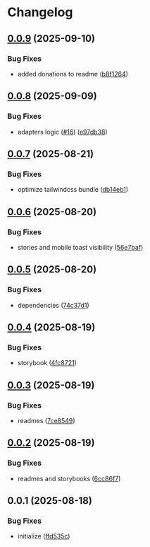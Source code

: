 # Changelog

## [0.0.9](https://github.com/TuwaIO/nova-uikit/compare/nova-core-v0.0.8...nova-core-v0.0.9) (2025-09-10)


### Bug Fixes

* added donations to readme ([b8f1264](https://github.com/TuwaIO/nova-uikit/commit/b8f1264a2d0261ccc3bf700cd4c502a98593d68a))

## [0.0.8](https://github.com/TuwaIO/nova-uikit/compare/nova-core-v0.0.7...nova-core-v0.0.8) (2025-09-09)


### Bug Fixes

* adapters logic ([#16](https://github.com/TuwaIO/nova-uikit/issues/16)) ([e97db38](https://github.com/TuwaIO/nova-uikit/commit/e97db385df3d3713bd30ff5f870405f73aa71b4d))

## [0.0.7](https://github.com/TuwaIO/nova-uikit/compare/nova-core-v0.0.6...nova-core-v0.0.7) (2025-08-21)


### Bug Fixes

* optimize tailwindcss bundle ([db14eb1](https://github.com/TuwaIO/nova-uikit/commit/db14eb12298da7927b46ed10019243170aa79e07))

## [0.0.6](https://github.com/TuwaIO/nova-uikit/compare/nova-core-v0.0.5...nova-core-v0.0.6) (2025-08-20)


### Bug Fixes

* stories and mobile toast visibility ([56e7baf](https://github.com/TuwaIO/nova-uikit/commit/56e7baf705da1381cfeccba6cd7bf119c6ff149a))

## [0.0.5](https://github.com/TuwaIO/nova-uikit/compare/nova-core-v0.0.4...nova-core-v0.0.5) (2025-08-20)


### Bug Fixes

* dependencies ([74c37d1](https://github.com/TuwaIO/nova-uikit/commit/74c37d19f399b68162027d3cee646f9826a23436))

## [0.0.4](https://github.com/TuwaIO/nova-uikit/compare/nova-core-v0.0.3...nova-core-v0.0.4) (2025-08-19)


### Bug Fixes

* storybook ([4fc8721](https://github.com/TuwaIO/nova-uikit/commit/4fc8721cba5fb8af70274ba1458131016960719b))

## [0.0.3](https://github.com/TuwaIO/nova-uikit/compare/nova-core-v0.0.2...nova-core-v0.0.3) (2025-08-19)


### Bug Fixes

* readmes ([7ce8549](https://github.com/TuwaIO/nova-uikit/commit/7ce85498a17ec5ecbbe5b6fc863e0d43a0860dd7))

## [0.0.2](https://github.com/TuwaIO/nova-uikit/compare/nova-core-v0.0.1...nova-core-v0.0.2) (2025-08-19)


### Bug Fixes

* readmes and storybooks ([6cc86f7](https://github.com/TuwaIO/nova-uikit/commit/6cc86f7fc807fb1e1cedda4ef5a1fc5efeef60f4))

## 0.0.1 (2025-08-18)


### Bug Fixes

* initialize ([ffd535c](https://github.com/TuwaIO/nova-uikit/commit/ffd535cc8963e0ff89fbb61ddef2e91f36c82ae5))
